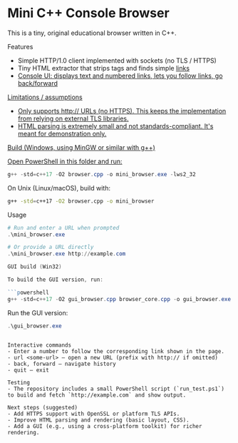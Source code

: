 # Mini C++ Console Browser

This is a tiny, original educational browser written in C++.

Features
- Simple HTTP/1.0 client implemented with sockets (no TLS / HTTPS)
- Tiny HTML extractor that strips tags and finds simple <a href> links
- Console UI: displays text and numbered links, lets you follow links, go back/forward

Limitations / assumptions
- Only supports http:// URLs (no HTTPS). This keeps the implementation from relying on external TLS libraries.
- HTML parsing is extremely small and not standards-compliant. It's meant for demonstration only.

Build (Windows, using MinGW or similar with g++)

Open PowerShell in this folder and run:

```powershell
g++ -std=c++17 -O2 browser.cpp -o mini_browser.exe -lws2_32
```

On Unix (Linux/macOS), build with:

```bash
g++ -std=c++17 -O2 browser.cpp -o mini_browser
```

Usage

```powershell
# Run and enter a URL when prompted
.\mini_browser.exe

# Or provide a URL directly
.\mini_browser.exe http://example.com

GUI build (Win32)

To build the GUI version, run:

```powershell
g++ -std=c++17 -O2 gui_browser.cpp browser_core.cpp -o gui_browser.exe -lws2_32 -lgdi32
```

Run the GUI version:

```powershell
.\gui_browser.exe
```
```

Interactive commands
- Enter a number to follow the corresponding link shown in the page.
- url <some-url> — open a new URL (prefix with http:// if omitted)
- back, forward — navigate history
- quit — exit

Testing
- The repository includes a small PowerShell script (`run_test.ps1`) to build and fetch `http://example.com` and show output.

Next steps (suggested)
- Add HTTPS support with OpenSSL or platform TLS APIs.
- Improve HTML parsing and rendering (basic layout, CSS).
- Add a GUI (e.g., using a cross-platform toolkit) for richer rendering.
